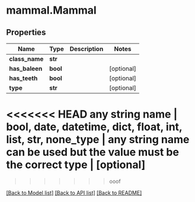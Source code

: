 # mammal.Mammal

## Properties
Name | Type | Description | Notes
------------ | ------------- | ------------- | -------------
**class_name** | **str** |  | 
**has_baleen** | **bool** |  | [optional] 
**has_teeth** | **bool** |  | [optional] 
**type** | **str** |  | [optional] 
<<<<<<< HEAD
**any string name** | **bool, date, datetime, dict, float, int, list, str, none_type** | any string name can be used but the value must be the correct type | [optional]
=======
>>>>>>> ooof

[[Back to Model list]](../README.md#documentation-for-models) [[Back to API list]](../README.md#documentation-for-api-endpoints) [[Back to README]](../README.md)


